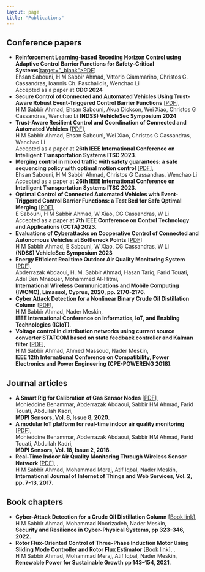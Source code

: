 ```yaml
---
layout: page
title: "Publications"
---
```


## Conference papers
* **Reinforcement Learning-based Receding Horizon Control using Adaptive Control Barrier Functions for Safety-Critical Systems**[<a href="https://arxiv.org/abs/2403.17338">target="_blank">PDF</a>]
<br> Ehsan Sabouni, H M Sabbir Ahmad, Vittorio Giammarino, Christos G. Cassandras, Ioannis Ch. Paschalidis, Wenchao Li
<br> Accepted as a paper at **CDC 2024**
* **Secure Control of Connected and Automated Vehicles Using Trust-Aware Robust Event-Triggered Control Barrier Functions** [<a href="https://www.ndss-symposium.org/wp-content/uploads/vehiclesec2024-37-paper.pdf" target="_blank">PDF</a>],
<br> H M Sabbir Ahmad, Ehsan Sabouni, Akua Dickson, Wei Xiao, Christos G Cassandras, Wenchao Li
**(NDSS) VehicleSec Symposium 2024**
* **Trust-Aware Resilient Control and Coordination of Connected and Automated Vehicles** [<a href="https://ieeexplore.ieee.org/stamp/stamp.jsp?tp=&arnumber=10421858" target="_blank">PDF</a>],
 <br> H M Sabbir Ahmad, Ehsan Sabouni, Wei Xiao, Christos G Cassandras, Wenchao Li
 <br> Accepted as a paper at **26th IEEE International Conference on Intelligent Transportation Systems ITSC 2023**.
* **Merging control in mixed traffic with safety guarantees: a safe sequencing policy with optimal motion control** [<a href="https://ieeexplore.ieee.org/stamp/stamp.jsp?tp=&arnumber=10422265" target="_blank">PDF</a>],
<br> Ehsan Sabouni, H M Sabbir Ahmad, Christos G Cassandras, Wenchao Li
  <br> Accepted as a paper at **26th IEEE International Conference on Intelligent Transportation Systems ITSC 2023**.
* **Optimal Control of Connected Automated Vehicles with Event-Triggered Control Barrier Functions: a Test Bed for Safe Optimal Merging** [<a href="https://ieeexplore.ieee.org/abstract/document/10253379" target="_blank">PDF</a>],
  <br> E Sabouni, H M Sabbir Ahmad, W Xiao, CG Cassandras, W Li
  <br> Accepted as a paper at **7th IEEE Conference on Control Technology and Applications (CCTA) 2023**.
* **Evaluations of Cyberattacks on Cooperative Control of Connected and Autonomous Vehicles at Bottleneck Points** [<a href="https://www.ndss-symposium.org/wp-content/uploads/2023/02/vehiclesec2023-23082-paper.pdf" target="_blank">PDF</a>]
  <br> H M Sabbir Ahmad, E Sabouni, W Xiao, CG Cassandras, W Li
  <br> **(NDSS) VehicleSec Symposium 2023**
* **Energy Efficient Real time Outdoor Air Quality Monitoring System** [<a href="https://ieeexplore.ieee.org/abstract/document/9148229" target="_blank">PDF</a>],
  <br> Abderrazak Abdaoui, H. M. Sabbir Ahmad, Hasan Tariq, Farid Touati, Adel Ben Mnaouer, Mohammed Al-Hitmi,
  <br> **International Wireless Communications and Mobile Computing (IWCMC), Limassol, Cyprus, 2020, pp. 2170-2176**.
* **Cyber Attack Detection for a Nonlinear Binary Crude Oil Distillation Column** [<a href="https://ieeexplore.ieee.org/document/9089577" target="_blank">PDF</a>],
<br> H M Sabbir Ahmad, Nader Meskin,
<br> **IEEE International Conference on Informatics, IoT, and Enabling Technologies (ICIoT)**. 
* **Voltage control in distribution networks using current source converter STATCOM based on state feedback controller and Kalman filter** [<a href="https://ieeexplore.ieee.org/abstract/document/8372544/" target="_blank">PDF</a>],
<br> H M Sabbir Ahmad, Ahmed Massoud, Nader Meskin,
<br> **IEEE 12th International Conference on Compatibility, Power Electronics and Power Engineering (CPE-POWERENG 2018)**. 
  
## Journal articles
* **A Smart Rig for Calibration of Gas Sensor Nodes** [<a href="https://www.mdpi.com/1424-8220/20/8/2341" target="top">PDF</a>],
  <br> Mohieddine Benammar, Abderrazak Abdaoui, Sabbir HM Ahmad, Farid Touati, Abdullah Kadri,
  <br> **MDPI Sensors, Vol. 8, Issue 8, 2020**.
* **A modular IoT platform for real-time indoor air quality monitoring** [<a href="https://www.mdpi.com/1424-8220/20/8/2341" target="top">PDF</a>],
  <br> Mohieddine Benammar, Abderrazak Abdaoui, Sabbir HM Ahmad, Farid Touati, Abdullah Kadri,
  <br> **MDPI Sensors, Vol. 18, Issue 2, 2018**.
* **Real-Time Indoor Air Quality Monitoring Through Wireless Sensor Network** [<a href="https://www.iaras.org/iaras/filedownloads/ijitws/2017/022-0002(2017).pdf" target="top">PDF</a>],
  ,
  <br> H M Sabbir Ahmad, Mohammad Meraj, Atif Iqbal, Nader Meskin,
  <br> **International Journal of Internet of Things and Web Services, Vol. 2, pp. 7-13, 2017**. 

## Book chapters
* **Cyber-Attack Detection for a Crude Oil Distillation Column** [<a href="https://link.springer.com/chapter/10.1007/978-3-030-97166-3_13" target="top">Book link</a>],
  <br> H M Sabbir Ahmad, Mohammad Noorizadeh, Nader Meskin,
  <br> **Security and Resilience in Cyber-Physical Systems, pp 323–346, 2022.** 
* **Rotor Flux-Oriented Control of Three-Phase Induction Motor Using Sliding Mode Controller and Rotor Flux Estimator** [<a href="https://link.springer.com/chapter/10.1007/978-981-33-4080-0_14" target="top">Book link</a>],
  ,
  <br> H M Sabbir Ahmad, Mohammad Meraj, Atif Iqbal, Nader Meskin,
  <br> **Renewable Power for Sustainable Growth pp 143–154, 2021**.
   

